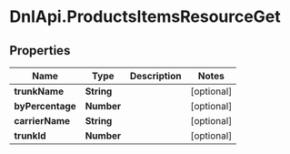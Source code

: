 # DnlApi.ProductsItemsResourceGet

## Properties
Name | Type | Description | Notes
------------ | ------------- | ------------- | -------------
**trunkName** | **String** |  | [optional] 
**byPercentage** | **Number** |  | [optional] 
**carrierName** | **String** |  | [optional] 
**trunkId** | **Number** |  | [optional] 


